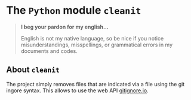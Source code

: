The `Python` module `cleanit`
=============================

> **I beg your pardon for my english...**
>
> English is not my native language, so be nice if you notice misunderstandings, misspellings, or grammatical errors in my documents and codes.


About `cleanit`
---------------

The project simply removes files that are indicated via a file using the git ingore syntax. This allows to use the web API [gitignore.io](https://www.toptal.com/developers/gitignore).